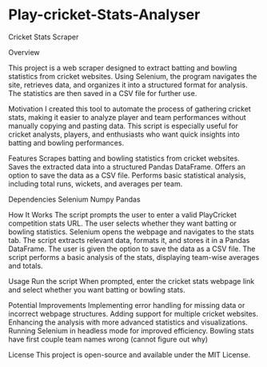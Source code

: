 # Play-cricket-Stats-Analyser
Cricket Stats Scraper

Overview

This project is a web scraper designed to extract batting and bowling statistics from cricket websites. Using Selenium, the program navigates the site, retrieves data, and organizes it into a structured format for analysis. The statistics are then saved in a CSV file for further use.

Motivation
I created this tool to automate the process of gathering cricket stats, making it easier to analyze player and team performances without manually copying and pasting data. This script is especially useful for cricket analysts, players, and enthusiasts who want quick insights into batting and bowling performances.

Features
  Scrapes batting and bowling statistics from cricket websites.
  Saves the extracted data into a structured Pandas DataFrame.
  Offers an option to save the data as a CSV file.
  Performs basic statistical analysis, including total runs, wickets, and averages per team.

Dependencies
  Selenium
  Numpy
  Pandas

How It Works
  The script prompts the user to enter a valid PlayCricket competition stats URL.
  The user selects whether they want batting or bowling statistics.
  Selenium opens the webpage and navigates to the stats tab.
  The script extracts relevant data, formats it, and stores it in a Pandas DataFrame.
  The user is given the option to save the data as a CSV file.
  The script performs a basic analysis of the stats, displaying team-wise averages and totals.

Usage
  Run the script
  When prompted, enter the cricket stats webpage link and select whether you want batting or bowling stats.
  
Potential Improvements
  Implementing error handling for missing data or incorrect webpage structures.
  Adding support for multiple cricket websites.
  Enhancing the analysis with more advanced statistics and visualizations.
  Running Selenium in headless mode for improved efficiency.
  Bowling stats have first couple team names wrong (cannot figure out why)

License
This project is open-source and available under the MIT License.

